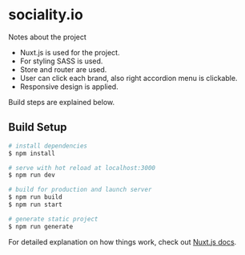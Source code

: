 # sociality.io

Notes about the project

- Nuxt.js is used for the project.
- For styling SASS is used.
- Store and router are used.
- User can click each brand, also right accordion menu is clickable.
- Responsive design is applied.

Build steps are explained below.

## Build Setup

```bash
# install dependencies
$ npm install

# serve with hot reload at localhost:3000
$ npm run dev

# build for production and launch server
$ npm run build
$ npm run start

# generate static project
$ npm run generate
```

For detailed explanation on how things work, check out [Nuxt.js docs](https://nuxtjs.org).
